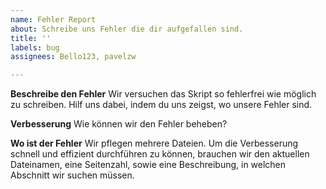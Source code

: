 ```yaml
---
name: Fehler Report
about: Schreibe uns Fehler die dir aufgefallen sind.
title: ''
labels: bug
assignees: Bello123, pavelzw

---
```


**Beschreibe den Fehler**
Wir versuchen das Skript so fehlerfrei wie möglich zu schreiben. Hilf uns dabei, indem du uns zeigst, wo unsere Fehler sind.

**Verbesserung**
Wie können wir den Fehler beheben?

**Wo ist der Fehler**
Wir pflegen mehrere Dateien. Um die Verbesserung schnell und effizient durchführen zu können, brauchen wir den aktuellen Dateinamen, eine Seitenzahl, sowie eine Beschreibung, in welchen Abschnitt wir suchen müssen.
